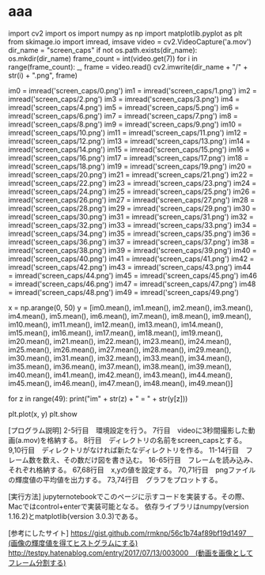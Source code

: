 # aaa
import cv2
import os
import numpy as np
import matplotlib.pyplot as plt
from skimage.io import imread, imsave
video = cv2.VideoCapture('a.mov')
dir_name = "screen_caps"
if not os.path.exists(dir_name):
    os.mkdir(dir_name)
frame_count = int(video.get(7))
for i in range(frame_count):
    _, frame = video.read()
    cv2.imwrite(dir_name + "/" +  str(i) + ".png", frame)

im0 = imread('screen_caps/0.png')
im1 = imread('screen_caps/1.png')
im2 = imread('screen_caps/2.png')
im3 = imread('screen_caps/3.png')
im4 = imread('screen_caps/4.png')
im5 = imread('screen_caps/5.png')
im6 = imread('screen_caps/6.png')
im7 = imread('screen_caps/7.png')
im8 = imread('screen_caps/8.png')
im9 = imread('screen_caps/9.png')
im10 = imread('screen_caps/10.png')
im11 = imread('screen_caps/11.png')
im12 = imread('screen_caps/12.png')
im13 = imread('screen_caps/13.png')
im14 = imread('screen_caps/14.png')
im15 = imread('screen_caps/15.png')
im16 = imread('screen_caps/16.png')
im17 = imread('screen_caps/17.png')
im18 = imread('screen_caps/18.png')
im19 = imread('screen_caps/19.png')
im20 = imread('screen_caps/20.png')
im21 = imread('screen_caps/21.png')
im22 = imread('screen_caps/22.png')
im23 = imread('screen_caps/23.png')
im24 = imread('screen_caps/24.png')
im25 = imread('screen_caps/25.png')
im26 = imread('screen_caps/26.png')
im27 = imread('screen_caps/27.png')
im28 = imread('screen_caps/28.png')
im29 = imread('screen_caps/29.png')
im30 = imread('screen_caps/30.png')
im31 = imread('screen_caps/31.png')
im32 = imread('screen_caps/32.png')
im33 = imread('screen_caps/33.png')
im34 = imread('screen_caps/34.png')
im35 = imread('screen_caps/35.png')
im36 = imread('screen_caps/36.png')
im37 = imread('screen_caps/37.png')
im38 = imread('screen_caps/38.png')
im39 = imread('screen_caps/39.png')
im40 = imread('screen_caps/40.png')
im41 = imread('screen_caps/41.png')
im42 = imread('screen_caps/42.png')
im43 = imread('screen_caps/43.png')
im44 = imread('screen_caps/44.png')
im45 = imread('screen_caps/45.png')
im46 = imread('screen_caps/46.png')
im47 = imread('screen_caps/47.png')
im48 = imread('screen_caps/48.png')
im49 = imread('screen_caps/49.png')

x = np.arange(0, 50)
y = [im0.mean(),  im1.mean(),  im2.mean(),  im3.mean(),  im4.mean(),  im5.mean(),  im6.mean(),  im7.mean(),  im8.mean(),  im9.mean(),  im10.mean(),  im11.mean(),  im12.mean(),  im13.mean(),  im14.mean(),  im15.mean(),  im16.mean(),  im17.mean(),  im18.mean(),  im19.mean(),  im20.mean(),  im21.mean(),  im22.mean(),  im23.mean(),  im24.mean(),  im25.mean(),  im26.mean(),  im27.mean(),  im28.mean(),  im29.mean(),  im30.mean(),  im31.mean(),  im32.mean(),  im33.mean(),  im34.mean(),  im35.mean(),  im36.mean(),  im37.mean(),  im38.mean(),  im39.mean(),  im40.mean(),  im41.mean(),  im42.mean(),  im43.mean(),  im44.mean(),  im45.mean(),  im46.mean(),  im47.mean(),  im48.mean(),  im49.mean()]
    
for z in range(49):
    print("im" + str(z) + " = " + str(y[z]))

plt.plot(x, y)
plt.show

[プログラム説明]
2-5行目　環境設定を行う。
7行目　videoに3秒間撮影した動画(a.mov)を格納する。
8行目　ディレクトリの名前をscreen_capsとする。
9,10行目　ディレクトリがなければ新たなディレクトリを作る。
11-14行目　フレーム数を数え、その数だけ図を書き込む。
16-65行目　フレームを読み込み、それぞれ格納する。
67,68行目　x,yの値を設定する。
70,71行目　pngファイルの輝度値の平均値を出力する。
73,74行目　グラフをプロットする。

[実行方法]
jupyternotebookでこのページに示すコードを実装する。その際、Macではcontrol+enterで実装可能となる。
依存ライブラリはnumpy(version 1.16.2)とmatplotlib(version 3.0.3)である。

[参考にしたサイト]
https://gist.github.com/rmknp/56c1b74af89bf19d1497　(画像の輝度値を得てヒストグラムにする)
http://testpy.hatenablog.com/entry/2017/07/13/003000　(動画を画像としてフレーム分割する)
